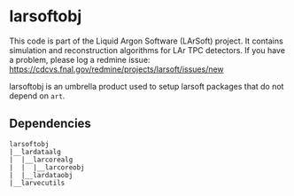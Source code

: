 # larsoftobj

This code is part of the Liquid Argon Software (LArSoft) project.
It contains simulation and reconstruction algorithms for LAr TPC detectors.
If you have a problem, please log a redmine issue: https://cdcvs.fnal.gov/redmine/projects/larsoft/issues/new

larsoftobj is an umbrella product used to setup larsoft packages that do not depend on `art`.

## Dependencies

```
larsoftobj
|__lardataalg
|  |__larcorealg
|  |  |__larcoreobj
|  |__lardataobj
|__larvecutils
```

